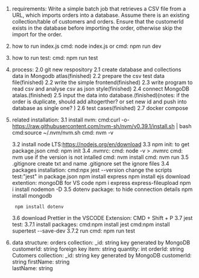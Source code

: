 1. requirements:
Write a simple batch job that retrieves a CSV file from a URL, which imports orders into a database. Assume there is an existing collection/table of customers and orders. Ensure that the customerId exists in the database before importing the order, otherwise skip the import for the order.

2. how to run index.js
 cmd: node index.js
 or 
 cmd: npm run dev

3. how to run test:
cmd: npm run test

4. process:
    2.0 git new respository
    2.1 create database and collections data in Mongodb atlas(finished)
    2.2 prepare the csv test data file(finished)
    2.2 write the simple frontend(finished)
    2.3 write program to read csv and analyse csv as json style(finished)
    2.4 connect MongoDB atalas.(finished)
    2.5 input the data into database.(finished)(notes: if the order is duplicate, should add altogerther? or set new id and push into database as single one? )
    2.6 test cases(finished)
    2.7 docker compose
5. related installation:
    3.1 install nvm: 
        cmd:curl -o- https://raw.githubusercontent.com/nvm-sh/nvm/v0.39.1/install.sh | bash
        cmd:source ~/.nvm/nvm.sh
        cmd: nvm -v

    3.2 install node LTS:https://nodejs.org/en/download 
    3.3 npm init: to get package.json
        cmd: npm init
    3.4 .nvmrc:
        cmd: node -v > .nvmrc
        cmd: nvm use 
        if the version is not intalled
        cmd: nvm install
        cmd: nvm run
    3.5 .gitignore
        create txt and name .gitignore
        set the ignore files
    3.4 packages installation: 
        cmd:npx jest --version
            change the scripts test:"jest" in package.json
        npm install express
        npm install ejs
        download extention: mongoDB for VS code
        npm i express express-fileupload
        npm i install nodemon -D
    3.5 dotenv package: to hide connection details
        npm install mongodb

        npm install dotenv 
    3.6 download Prettier in the VSCODE Extension:
    CMD + Shift + P 
    3.7 jest test:
        3.7.1 install packages:
        cmd:npm install jest 
        cmd:npm install supertest --save-dev
        3.7.2 run 
        cmd: npm run test
 



6. data structure:
orders collection:
    _id: string key generated by MongoDB 
    customerId: string foreign key
    item: string
    quantity: int
    orderId: string
Cutomers collection:
    _id: string key generated by MongoDB 
    customerId: string
    firstName: string   
    lastName: string

